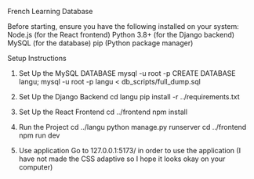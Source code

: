 French Learning Database

Before starting, ensure you have the following installed on your system:
   Node.js (for the React frontend)
   Python 3.8+ (for the Django backend)
   MySQL (for the database)
   pip (Python package manager)

Setup Instructions

1. Set Up the MySQL DATABASE
       mysql -u root -p
       CREATE DATABASE langu;
       mysql -u root -p langu < db_scripts/full_dump.sql

2. Set Up the Django Backend
     cd langu
     pip install -r ../requirements.txt

3. Set Up the React Frontend
     cd ../frontend
     npm install

4. Run the Project
     cd ../langu
     python manage.py runserver
     cd ../frontend
     npm run dev

5. Use application
     Go to 127.0.0.1:5173/ in order to use the application
     (I have not made the CSS adaptive so I hope it looks okay on your computer)
